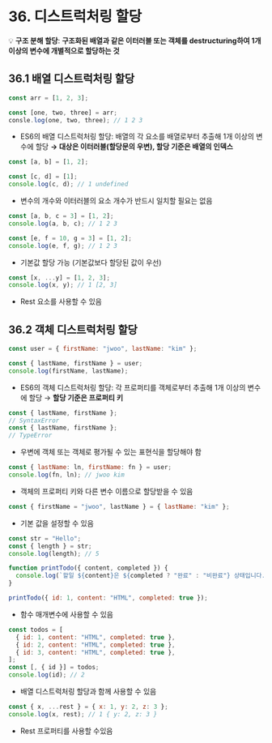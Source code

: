 # 36. 디스트럭처링 할당

💡 **구조 분해 할당**: **구조화된 배열과 같은 이터러블 또는 객체를 destructuring하여 1개 이상의 변수에 개별적으로 할당하는 것**


## 36.1 배열 디스트럭처링 할당


```jsx
const arr = [1, 2, 3];

const [one, two, three] = arr;
consle.log(one, two, three); // 1 2 3
```

- ES6의 배열 디스트럭처링 할당: 배열의 각 요소를 배열로부터 추출해 1개 이상의 변수에 할당
  **→ 대상은 이터러블(할당문의 우변), 할당 기준은 배열의 인덱스**

```jsx
const [a, b] = [1, 2];

const [c, d] = [1];
console.log(c, d); // 1 undefined
```

- 변수의 개수와 이터러블의 요소 개수가 반드시 일치할 필요는 없음

```jsx
const [a, b, c = 3] = [1, 2];
console.log(a, b, c); // 1 2 3

const [e, f = 10, g = 3] = [1, 2];
console.log(e, f, g); // 1 2 3
```

- 기본값 할당 가능 (기본값보다 할당된 값이 우선)

```jsx
const [x, ...y] = [1, 2, 3];
console.log(x, y); // 1 [2, 3]
```

- Rest 요소를 사용할 수 있음

## 36.2 객체 디스트럭처링 할당


```jsx
const user = { firstName: "jwoo", lastName: "kim" };

const { lastName, firstName } = user;
console.log(firstName, lastName);
```

- ES6의 객체 디스트럭처링 할당: 각 프로퍼티를 객체로부터 추출해 1개 이상의 변수에 할당
  → **할당 기준은 프로퍼티 키**

```jsx
const { lastName, firstName };
// SyntaxError
const { lastName, firstName };
// TypeError
```

- 우변에 객체 또는 객체로 평가될 수 있는 표현식을 할당해야 함

```jsx
const { lastName: ln, firstName: fn } = user;
console.log(fn, ln); // jwoo kim
```

- 객체의 프로퍼티 키와 다른 변수 이름으로 할당받을 수 있음

```jsx
const { firstName = "jwoo", lastName } = { lastName: "kim" };
```

- 기본 값을 설정할 수 있음

```jsx
const str = "Hello";
const { length } = str;
console.log(length); // 5
```

```jsx
function printTodo({ content, completed }) {
  console.log(`할일 ${content}은 ${completed ? "완료" : "비완료"} 상태입니다.`);
}

printTodo({ id: 1, content: "HTML", completed: true });
```

- 함수 매개변수에 사용할 수 있음

```jsx
const todos = [
  { id: 1, content: "HTML", completed: true },
  { id: 2, content: "HTML", completed: true },
  { id: 3, content: "HTML", completed: true },
];
const [, { id }] = todos;
console.log(id); // 2
```

- 배열 디스트럭처링 할당과 함께 사용할 수 있음

```jsx
const { x, ...rest } = { x: 1, y: 2, z: 3 };
console.log(x, rest); // 1 { y: 2, z: 3 }
```

- Rest 프로퍼티를 사용할 수있음
